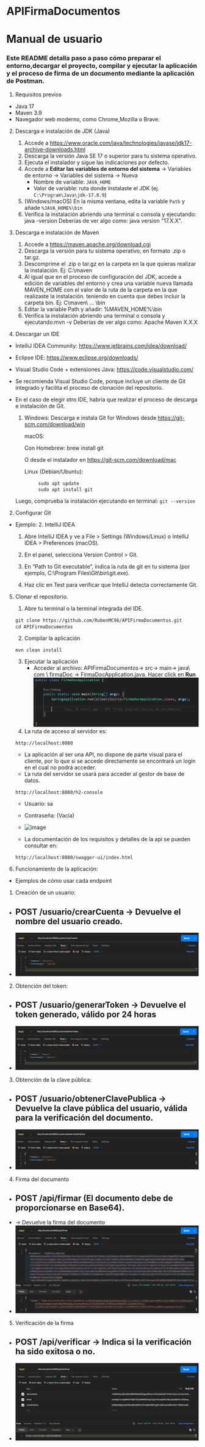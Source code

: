 # APIFirmaDocumentos

# Manual de usuario

### Este README  detalla paso a paso cómo preparar el entorno,decargar el proyecto, compilar y ejecutar la aplicación y el proceso de firma de un documento mediante la aplicación de Postman.

1. Requisitos previos
- Java 17
- Maven 3.9
- Navegador web moderno, como Chrome,Mozilla o Brave.

2. Descarga e instalación de JDK (Java)

    1. Accede a https://www.oracle.com/java/technologies/javase/jdk17-archive-downloads.html  
    2. Descarga la versión Java SE 17 o superior para tu sistema operativo.  
    3. Ejecuta el instalador y sigue las indicaciones por defecto.  
    4. Accede a **Editar las variables de entorno del sistema** → Variables de entorno → Variables del sistema → Nueva  
       - Nombre de variable: `JAVA_HOME`  
       - Valor de variable: ruta donde instalaste el JDK (ej. `C:\Program\Java\jdk-17.0.9`)  
    5. (Windows/macOS) En la misma ventana, edita la variable `Path` y añade `%JAVA_HOME%\bin`
    6. Verifica la instalación abriendo una terminal o consola y ejecutando: java -version
    Deberías de ver algo como: java version "17.X.X".

3. Descarga e instalación de Maven

    1. Accede a https://maven.apache.org/download.cgi
    2. Descarga la versión para tu sistema operativo, en formato .zip o tar.gz.
    3. Descomprime el .zip o tar.gz en la carpeta en la que quieras realizar la instalación.
    Ej: C:\maven
    4. Al igual que en el proceso de configuración del JDK, accede a edición de variables del entorno y crea una variable nueva llamada MAVEN_HOME con el valor de la ruta de la carpeta en la que realizaste la     instalación. teniendo en cuenta que debes incluir la carpeta bin.
    Ej: C\maven\ ... \bin
    5. Editar la variable Path y añadir: %MAVEN_HOME%\bin
    6. Verifica la instalación abriendo una terminal o consola y ejecutando:mvn -v
    Deberías de ver algo como: Apache Maven X.X.X

4. Descargar un IDE
- IntelliJ IDEA Community: https://www.jetbrains.com/idea/download/

- Eclipse IDE: https://www.eclipse.org/downloads/

- Visual Studio Code + extensiones Java: https://code.visualstudio.com/

- Se recomienda Visual Studio Code, porque incluye un cliente de Git integrado y facilita el proceso de clonación del repositorio.
- En el caso de elegir otro IDE, habría que realizar el proceso de descarga e instalación de Git.
    1. Windows: Descarga e instala Git for Windows desde https://git-scm.com/download/win

        macOS:

        Con Homebrew: brew install git

        O desde el instalador en https://git-scm.com/download/mac

        Linux (Debian/Ubuntu):
       ```
            sudo apt update
            sudo apt install git
       ```

    Luego, comprueba la instalación ejecutando en terminal:
      ```
        git --version
      ```
2. Configurar Git 
- Ejemplo: 2. IntelliJ IDEA

    1. Abre IntelliJ IDEA y ve a File > Settings (Windows/Linux) o IntelliJ IDEA > Preferences (macOS).

    2. En el panel, selecciona Version Control > Git.

    3. En “Path to Git executable”, indica la ruta de git en tu sistema (por ejemplo, C:\Program Files\Git\bin\git.exe).

    4. Haz clic en Test para verificar que IntelliJ detecta correctamente Git.
       
5. Clonar el repositorio.
    1. Abre tu terminal o la terminal integrada del IDE.
    ```markdown
    git clone https://github.com/RubenMC96/APIFirmaDocumentos.git
    cd APIFirmaDocumentos
    ```
    2. Compilar la aplicación
    ```
    mvn clean install
    ```
    3. Ejecutar la aplicación
        - Acceder al archivo: APIFirmaDocumentos-> src-> main-> java\ com \ firmaDoc -> FirmaDocApplication.java.
        Hacer click en **Run** 
        ![alt text](image.png)
    4. La ruta de acceso al servidor es:
    ```
    http://localhost:8080
    ```
    - La aplicación al ser una API, no dispone de parte visual para el cliente, por lo que si se accede directamente se encontrará un login en el cual no podrá acceder.
    - La ruta del servidor se usará para acceder al gestor de base de datos.
    ```
    http://localhost:8080/h2-console
    ```
    - Usuario: sa
    - Contraseña: (Vacía)
    - ![image](https://github.com/user-attachments/assets/b8ddee37-4fca-4f40-9b1e-7004d8ba4217)

    - La documentación de los requisitos y detalles de la api se pueden consultar en:
    ```
    http://localhost:8080/swagger-ui/index.html
    ```
    
6. Funcionamiento de la aplicación:
- Ejemplos de cómo usar cada endpoint

1. Creación de un usuario:
- ## POST /usuario/crearCuenta -> Devuelve el nombre del usuario creado.
- ![alt text](image-1.png)

2. Obtención del token:
- ## POST /usuario/generarToken -> Devuelve el token generado, válido por 24 horas
- ![alt text](image-2.png)

3. Obtención de la clave pública:

- ## POST /usuario/obtenerClavePublica -> Devuelve la clave pública del usuario, válida para la verificación del documento.
- ![alt text](image-3.png)

4. Firma del documento
- ## POST /api/firmar (El documento debe de proporcionarse en Base64).
- -> Devuelve la firma del documento
- ![alt text](image-5.png)

5. Verificación de la firma
- ## POST /api/verificar -> Indica si la verificación ha sido exitosa o no.
- ![alt text](image-4.png)


